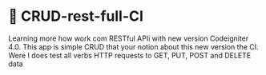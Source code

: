 # :rocket: CRUD-rest-full-CI
Learning more how work com RESTful APIi with new version Codeigniter 4.0. This app is simple CRUD that your notion about this new version the CI. Were I does test all verbs HTTP requests to GET, PUT, POST and DELETE data
